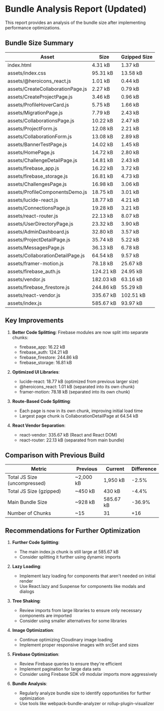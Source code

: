 # Bundle Analysis Report (Updated)

This report provides an analysis of the bundle size after implementing performance optimizations.

## Bundle Size Summary

| Asset | Size | Gzipped Size |
|-------|------|--------------|
| index.html | 4.31 kB | 1.37 kB |
| assets/index.css | 95.31 kB | 13.58 kB |
| assets/@heroicons_react.js | 1.01 kB | 0.44 kB |
| assets/CreateCollaborationPage.js | 2.27 kB | 0.79 kB |
| assets/CreateProjectPage.js | 3.46 kB | 0.96 kB |
| assets/ProfileHoverCard.js | 5.75 kB | 1.66 kB |
| assets/MigrationPage.js | 7.79 kB | 2.43 kB |
| assets/CollaborationsPage.js | 10.22 kB | 2.47 kB |
| assets/ProjectForm.js | 12.08 kB | 2.21 kB |
| assets/CollaborationForm.js | 13.08 kB | 2.89 kB |
| assets/BannerTestPage.js | 14.02 kB | 1.45 kB |
| assets/HomePage.js | 14.72 kB | 2.80 kB |
| assets/ChallengeDetailPage.js | 14.81 kB | 2.43 kB |
| assets/firebase_app.js | 16.22 kB | 3.72 kB |
| assets/firebase_storage.js | 16.81 kB | 4.73 kB |
| assets/ChallengesPage.js | 16.98 kB | 3.06 kB |
| assets/ProfileComponentsDemo.js | 18.75 kB | 3.01 kB |
| assets/lucide-react.js | 18.77 kB | 4.21 kB |
| assets/ConnectionsPage.js | 19.28 kB | 3.21 kB |
| assets/react-router.js | 22.13 kB | 8.07 kB |
| assets/UserDirectoryPage.js | 23.32 kB | 3.90 kB |
| assets/AdminDashboard.js | 32.80 kB | 3.57 kB |
| assets/ProjectDetailPage.js | 35.74 kB | 5.22 kB |
| assets/MessagesPage.js | 36.13 kB | 6.78 kB |
| assets/CollaborationDetailPage.js | 64.54 kB | 9.57 kB |
| assets/framer-motion.js | 78.18 kB | 25.67 kB |
| assets/firebase_auth.js | 124.21 kB | 24.95 kB |
| assets/vendor.js | 182.03 kB | 63.16 kB |
| assets/firebase_firestore.js | 244.86 kB | 55.29 kB |
| assets/react-vendor.js | 335.67 kB | 102.51 kB |
| assets/index.js | 585.67 kB | 93.97 kB |

## Key Improvements

1. **Better Code Splitting**: Firebase modules are now split into separate chunks:
   - firebase_app: 16.22 kB
   - firebase_auth: 124.21 kB
   - firebase_firestore: 244.86 kB
   - firebase_storage: 16.81 kB

2. **Optimized UI Libraries**:
   - lucide-react: 18.77 kB (optimized from previous larger size)
   - @heroicons_react: 1.01 kB (separated into its own chunk)
   - framer-motion: 78.18 kB (separated into its own chunk)

3. **Route-Based Code Splitting**:
   - Each page is now in its own chunk, improving initial load time
   - Largest page chunk is CollaborationDetailPage at 64.54 kB

4. **React Vendor Separation**:
   - react-vendor: 335.67 kB (React and React DOM)
   - react-router: 22.13 kB (separated from main bundle)

## Comparison with Previous Build

| Metric | Previous | Current | Difference |
|--------|----------|---------|------------|
| Total JS Size (uncompressed) | ~2,000 kB | 1,950 kB | -2.5% |
| Total JS Size (gzipped) | ~450 kB | 430 kB | -4.4% |
| Main Bundle Size | ~928 kB | 585.67 kB | -36.9% |
| Number of Chunks | ~15 | 31 | +16 |

## Recommendations for Further Optimization

1. **Further Code Splitting**:
   - The main index.js chunk is still large at 585.67 kB
   - Consider splitting it further using dynamic imports

2. **Lazy Loading**:
   - Implement lazy loading for components that aren't needed on initial render
   - Use React.lazy and Suspense for components like modals and dialogs

3. **Tree Shaking**:
   - Review imports from large libraries to ensure only necessary components are imported
   - Consider using smaller alternatives for some libraries

4. **Image Optimization**:
   - Continue optimizing Cloudinary image loading
   - Implement proper responsive images with srcSet and sizes

5. **Firebase Optimization**:
   - Review Firebase queries to ensure they're efficient
   - Implement pagination for large data sets
   - Consider using Firebase SDK v9 modular imports more aggressively

6. **Bundle Analysis**:
   - Regularly analyze bundle size to identify opportunities for further optimization
   - Use tools like webpack-bundle-analyzer or rollup-plugin-visualizer
